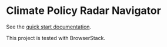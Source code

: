 # Climate Policy Radar Navigator

See the [quick start documentation](./docs/quickstart.md).

This project is tested with BrowserStack.
